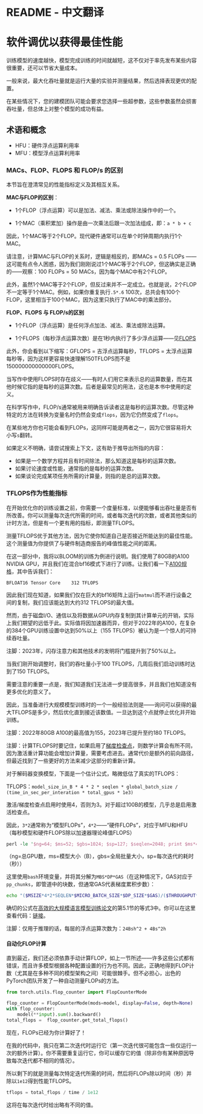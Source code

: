 # README - 中文翻译

# 软件调优以获得最佳性能

训练模型的速度越快，模型完成训练的时间就越短，这不仅对于率先发布某些内容很重要，还可以节省大量成本。

一般来说，最大化吞吐量就是运行大量的实验并测量结果，然后选择表现更优的配置。

在某些情况下，您的建模团队可能会要求您选择一些超参数，这些参数虽然会损害吞吐量，但总体上对整个模型的成功有益。


## 术语和概念

- HFU：硬件浮点运算利用率
- MFU：模型浮点运算利用率

### MACs、FLOP、FLOPS 和 FLOP/s 的区别

本节旨在澄清常见的性能指标定义及其相互关系。

**MAC与FLOP的区别**：

- 1个FLOP（浮点运算）可以是加法、减法、乘法或除法操作中的一个。

- 1个MAC（乘积累加）操作是由一次乘法后跟一次加法组成，即：`a * b + c`

因此，1个MAC等于2个FLOP。现代硬件通常可以在单个时钟周期内执行1个MAC。

请注意，计算MAC与FLOP的关系时，逻辑是相反的，即MACs = 0.5 FLOPs —— 这可能有点令人困惑，因为我们刚刚说过1个MAC等于2个FLOP，但这确实是正确的——观察：100 FLOPs = 50 MACs，因为每个MAC中有2个FLOP。

此外，虽然1个MAC等于2个FLOP，但反过来并不一定成立。也就是说，2个FLOP不一定等于1个MAC。例如，如果你重复执行`.5*.6` 100次，总共会有100个FLOP，这里相当于100个MAC，因为这里只执行了MAC中的乘法部分。

**FLOP、FLOPS 与 FLOP/s的区别**

- 1个FLOP（浮点运算）是任何浮点加法、减法、乘法或除法运算。

- 1个FLOPS（每秒浮点运算次数）是在1秒内执行了多少浮点运算——见[FLOPS](https://en.wikipedia.org/wiki/FLOPS)

此外，你会看到以下缩写：GFLOPS = 吉浮点运算每秒，TFLOPS = 太浮点运算每秒等，因为这样更容易快速理解150TFLOPS而不是150000000000000FLOPS。

当写作中使用FLOPS时存在歧义——有时人们用它来表示总的运算数量，而在其他时候它指的是每秒的运算次数。后者是最常见的用法，这也是本书中使用的定义。

在科学写作中，FLOP/s通常被用来明确告诉读者这是每秒的运算次数。尽管这种特定的方法在转换为变量名时仍然会变成`flops`，因为它仍然变成了`flops`。

在某些地方你也可能会看到FLOPs，这同样可能是两者之一，因为它很容易将大小写`s`翻转。

如果定义不明确，请尝试搜索上下文，这有助于推导出所指的内容：

- 如果是一个数学方程并且有时间除法，那么知道这是每秒的运算次数。
- 如果讨论速度或性能，通常指的是每秒的运算次数。
- 如果谈论完成某项任务所需的计算量，则指的是总的运算次数。


### TFLOPS作为性能指标

在开始优化你的训练设置之前，你需要一个度量标准，以便能够看出吞吐量是否有所改善。你可以测量每次迭代所需的时间，或者每次迭代的次数，或者其他类似的计时方法，但是有一个更有用的指标，即测量TFLOPS。

测量TFLOPS优于其他方法，因为它使你知道自己是否接近所能达到的最佳性能。这个测量值为你提供了与硬件制造商报告的峰值性能之间的距离。

在这一部分中，我将以BLOOM的训练为例进行说明。我们使用了80GB的A100 NVIDIA GPU，并且我们在混合bf16模式下进行了训练。让我们看一下[A100规格](https://www.nvidia.com/en-us/data-center/a100/)，其中告诉我们：

```
BFLOAT16 Tensor Core 	312 TFLOPS
```

因此我们现在知道，如果我们仅在巨大的bf16矩阵上运行`matmul`而不进行设备之间的复制，我们应该能达到大约312 TFLOPS的最大值。

然而，由于磁盘I/O、通信以及将数据从GPU内存复制到其计算单元的开销，实际上我们期望的远低于此。实际值将因加速器而异，但对于2022年的A100，在复杂的384个GPU训练设置中达到50%以上（155 TFLOPS）被认为是一个惊人的可持续吞吐量。

注脚：2023年，闪存注意力和其他技术的发明将门槛提升到了50%以上。

当我们刚开始调整时，我们的吞吐量小于100 TFLOPS，几周后我们启动训练时达到了150 TFLOPS。

需要注意的重要一点是，我们知道我们无法进一步提高很多，并且我们也知道没有更多优化的意义了。

因此，当准备进行大规模模型训练时的一个一般经验法则是——询问可以获得的最大TFLOPS是多少，然后优化直到接近该数值。一旦达到这个点就停止优化并开始训练。

注脚：2022年80GB A100的最高值为155，2023年已提升至约180 TFLOPS。

注脚：计算TFLOPS时要记住，如果启用了[梯度检查点](#梯度检查点)，则数学计算会有所不同，因为激活重计算功能会增加计算量，需要考虑进去。通常代价是额外的前向路径，但最近找到了一些更好的方法来减少这部分的重新计算。

对于解码器变换模型，下面是一个估计公式，略微低估了真实的TFLOPS：

TFLOPS：`model_size_in_B * 4 * 2 * seqlen * global_batch_size / (time_in_sec_per_interation * total_gpus * 1e3)`

激活/梯度检查点启用时使用4，否则为3。对于超过100B的模型，几乎总是启用激活检查点。

因此，`3*2`通常称为“模型FLOPs”，`4*2`——“硬件FLOPs”，对应于MFU和HFU（每秒模型和硬件FLOPS除以加速器理论峰值FLOPS）

```perl
perl -le '$ng=64; $ms=52; $gbs=1024; $sp=127; $seqlen=2048; print $ms*4*2*$seqlen*$gbs / ( $sp * $ng * 1e3)'
```
（ng=总GPU数，ms=模型大小（B），gbs=全局批量大小，sp=每次迭代的耗时（秒））

这里使用`bash`环境变量，并将其分解为`MBS*DP*GAS`（在这种情况下，GAS对应于`pp_chunks`，即管道中的块数，但通常GAS代表梯度累积步数）：
```bash
echo "($MSIZE*4*2*SEQLEN*$MICRO_BATCH_SIZE*$DP_SIZE*$GAS)/($THROUGHPUT*$NNODES*4*1000)" | bc -l
```

确切的公式在[高效的大规模语言模型训练论文](https://arxiv.org/abs/2104.04473)的第5.1节的等式3中。你可以在这里查看代码：[链接](https://github.com/bigscience-workshop/Megatron-DeepSpeed/pull/251)。

注脚：仅用于推理的话，每层的浮点运算次数为：`24Bsh^2 + 4Bs^2h`


#### 自动化FLOP计算

直到最近，我们还必须依靠手动计算FLOP，如上一节所述——许多这些公式都有错误，而且许多模型根据各种配置设置的行为也不同。因此，正确地得到FLOP计数（尤其是在多种不同的模型架构之间）可能很棘手。但不必担心，出色的PyTorch团队开发了一种自动测量FLOPs的方法。

```python
from torch.utils.flop_counter import FlopCounterMode

flop_counter = FlopCounterMode(mods=model, display=False, depth=None)
with flop_counter:
    model(**input).sum().backward()
total_flops =  flop_counter.get_total_flops()
```
现在，FLOPs已经为你计算好了！

在我的代码中，我只在第二次迭代时运行它（第一次迭代很可能包含一些仅运行一次的额外计算）。你不需要重复运行它，你可以缓存它的值（除非你有某种原因导致每次迭代都不相同的情况）。

所以剩下的就是测量每次特定迭代所需的时间，然后将FLOPs除以时间（秒）并除以`1e12`得到性能TFLOPS。

```python
tflops = total_flops / time / 1e12
```

这将在每次迭代时给出略有不同的值。
